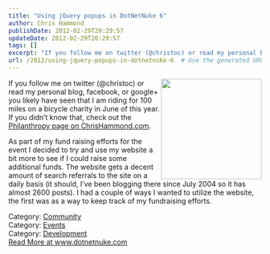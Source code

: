 ```yaml
---
title: "Using jQuery popups in DotNetNuke 6"
author: Chris Hammond
publishDate: 2012-02-29T20:29:57
updateDate: 2012-02-29T20:29:57
tags: []
excerpt: "If you follow me on twitter (@christoc) or read my personal blog, facebook, or google+ you likely have seen that I am riding for 100 miles on a bicycle charity in June of this year. If you didn’t know that, check out the Philanthropy page on ChrisHammond.com.  As part of my fund raising efforts for the event I decided to try and use my website a bit more to see if I could raise some additional funds. The website gets a decent amount of search referrals to the site on a daily basis (it should, I’ve been blogging there since July 2004 so it has almost 2600 posts). I had a couple of ways I wanted to utilize the website, the first was as a way to keep track of my fundraising efforts.  Category: CommunityCategory: EventsCategory: Development"
url: /2012/using-jquery-popups-in-dotnetnuke-6  # Use the generated URL with year
---
```

<p><img style="display: inline; float: right" align="right" src="https://www.chrishammond.com/portals/0/philanthropy/lscdavis12/livestrongchallenge1-22.jpg" height="200" />If you follow me on twitter (@christoc) or read my personal blog, facebook, or google+ you likely have seen that I am riding for 100 miles on a bicycle charity in June of this year. If you didn’t know that, check out the <a href="https://www.chrishammond.com/philanthropy.aspx" target="_blank">Philanthropy page on ChrisHammond.com</a>.</p>  <p>As part of my fund raising efforts for the event I decided to try and use my website a bit more to see if I could raise some additional funds. The website gets a decent amount of search referrals to the site on a daily basis (it should, I’ve been blogging there since July 2004 so it has almost 2600 posts). I had a couple of ways I wanted to utilize the website, the first was as a way to keep track of my fundraising efforts.</p>  <div class="category">Category: <a href=https://www.dotnetnuke.com/Resources/Blogs/CatID/16.aspx>Community</a></div><div class="category">Category: <a href=https://www.dotnetnuke.com/Resources/Blogs/CatID/14.aspx>Events</a></div><div class="category">Category: <a href=https://www.dotnetnuke.com/Resources/Blogs/CatID/9.aspx>Development</a></div> <a href="https://www.dotnetnuke.com/Resources/Blogs/EntryId/3309/Using-jQuery-popups-in-DotNetNuke-6.aspx">Read More at www.dotnetnuke.com</a>
